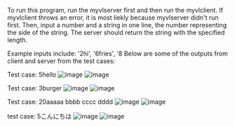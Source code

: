 To run this program, run the myvlserver first and then run the myvlclient. If myvlclient throws an error, it is most liekly because myvlserver didn't run first. 
Then, input a number and a string in one line, the number representing the side of the string. The server should return the string with the specified length.

Example inputs include: '2hi', '6fries', '8
Below are some of the outputs from client and server from the test cases:

Test case: 5hello
![image](https://github.com/user-attachments/assets/baa677c7-dbfd-4ae8-bd69-1927d33856a7)
![image](https://github.com/user-attachments/assets/14d883b6-8172-414d-80ea-0ab6ab12c930)

Test case: 3burger
![image](https://github.com/user-attachments/assets/9ef987ca-cc09-4f6a-8d41-8f710d8373f6)
![image](https://github.com/user-attachments/assets/be1399d7-c2ba-4014-8592-0d603cff694e)

Test case: 20aaaaa bbbb cccc dddd
![image](https://github.com/user-attachments/assets/6d9f2cac-f4f9-41d9-99b7-5a843f5e5a32)
![image](https://github.com/user-attachments/assets/d10b1289-f824-451f-933c-519298ec1094)

test case: 5こんにちは
![image](https://github.com/user-attachments/assets/cd4d6740-8a2d-4295-a071-beba32773a0e)
![image](https://github.com/user-attachments/assets/8edbb1f8-ba8e-42e7-8aa6-ea5fffb5edc6)

